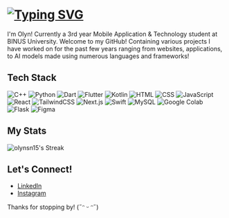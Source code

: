 # [![Typing SVG](https://readme-typing-svg.demolab.com?font=Fira+Code&size=40&pause=1000&color=F70FA3&width=750&height=75&lines=Hi+there!+%E0%AB%AE+%CB%B6%E1%B5%94+%E1%B5%95+%E1%B5%94%CB%B6+%E1%83%90+%F0%90%99%9A+%E2%80%A7%E2%82%8A%CB%9A+%E2%8B%85)](https://git.io/typing-svg)
I'm Olyn! Currently a 3rd year Mobile Application & Technology student at BINUS University. Welcome to my GitHub! Containing various projects I have worked on for the past few years ranging from websites, applications, to AI models made using numerous languages and frameworks!

## Tech Stack
![C++](https://img.shields.io/badge/C++-%2300599C.svg?logo=c%2B%2B&logoColor=white)
![Python](https://img.shields.io/badge/Python-3776AB?logo=python&logoColor=fff)
![Dart](https://img.shields.io/badge/Dart-%230175C2.svg?logo=dart&logoColor=white)
![Flutter](https://img.shields.io/badge/Flutter-02569B?logo=flutter&logoColor=fff)
![Kotlin](https://img.shields.io/badge/Kotlin-%237F52FF.svg?logo=kotlin&logoColor=white)
![HTML](https://img.shields.io/badge/HTML-%23E34F26.svg?logo=html5&logoColor=white)
![CSS](https://img.shields.io/badge/CSS-1572B6?logo=css3&logoColor=fff)
![JavaScript](https://img.shields.io/badge/JavaScript-F7DF1E?logo=javascript&logoColor=000)
![React](https://img.shields.io/badge/React-%2320232a.svg?logo=react&logoColor=%2361DAFB)
![TailwindCSS](https://img.shields.io/badge/Tailwind%20CSS-%2338B2AC.svg?logo=tailwind-css&logoColor=white)
![Next.js](https://img.shields.io/badge/Next.js-black?logo=next.js&logoColor=white)
![Swift](https://img.shields.io/badge/Swift-F54A2A?logo=swift&logoColor=white)
![MySQL](https://img.shields.io/badge/MySQL-4479A1?logo=mysql&logoColor=fff)
![Google Colab](https://img.shields.io/badge/Google%20Colab-F9AB00?logo=googlecolab&logoColor=fff)
![Flask](https://img.shields.io/badge/Flask-000?logo=flask&logoColor=fff)
![Figma](https://img.shields.io/badge/Figma-F24E1E?logo=figma&logoColor=white)

## My Stats
![olynsn15's Streak](https://github-readme-streak-stats.herokuapp.com/?user=olynsn15&theme=dracula&hide_border=true)

## Let's Connect!
- [LinkedIn](https://www.linkedin.com/in/carolyn-santana15/)  
- [Instagram](https://instagram.com/olyn.sna)  

Thanks for stopping by! (˶ᵔ ᵕ ᵔ˶)
